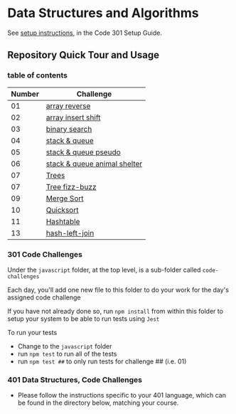 # Data Structures and Algorithms

See [setup instructions](https://codefellows.github.io/setup-guide/code-301/3-code-challenges), in the Code 301 Setup Guide.

## Repository Quick Tour and Usage

### table of contents


| Number | Challenge |
| ------ | --------- |
| 01 | [array reverse](array-reverse/README.md) |
| 02 | [array insert shift](array-insert-shift/README.md) |
| 03 | [binary search](python/array-binary-search./README.md) |
| 04 | [stack & queue](python/stack-and-queue/README.md) |
| 05 | [stack & queue pseudo](python/stack-queue-pseudo/README.md) |
| 06 | [stack & queue animal shelter](python/stack-queue-animal-shelter/README.md) |
| 07 | [Trees](python/trees/README.md) |
| 07 | [Tree fizz-buzz](python/trees/README.md) |
| 09 | [Merge Sort](python/merge-sort/README.md) |
| 10 | [Quicksort](python/quick-sort/README.md) |
| 11 | [Hashtable](python/hashtable/README.md) |
| 13 | [hash-left-join](python/hashtable/README.md)|


### 301 Code Challenges

Under the `javascript` folder, at the top level, is a sub-folder called `code-challenges`

Each day, you'll add one new file to this folder to do your work for the day's assigned code challenge

If you have not already done so, run `npm install` from within this folder to setup your system to be able to run tests using `Jest`

To run your tests

- Change to the `javascript` folder
- run `npm test` to run all of the tests
- run `npm test ##` to only run tests for challenge ## (i.e. 01)

### 401 Data Structures, Code Challenges

- Please follow the instructions specific to your 401 language, which can be found in the directory below, matching your course.
